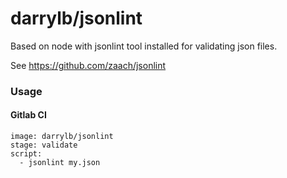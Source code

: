 # darrylb/jsonlint

Based on node with jsonlint tool installed for validating json files. 

See https://github.com/zaach/jsonlint 

### Usage

#### Gitlab CI

    image: darrylb/jsonlint
    stage: validate
    script:
      - jsonlint my.json

